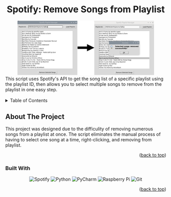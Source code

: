
<a name="readme-top"></a>
<div align="center">

# Spotify: Remove Songs from Playlist

</div>


<div align="center">
<img src="Assets/spotify.png" width="85%">
</div>
This script uses Spotify's API to get the song list of a specific playlist using the playlist ID, then allows you to select multiple songs to remove from the playlist in one easy step.
<br /><br />


<details>
<summary>
Table of Contents
</summary>

- [About The Project](#about-the-project)
  - [Built With](#built-with)


</details>

## About The Project
This project was designed due to the difficulity of removing numerous songs from a playlist at once. The script eliminates the manual process of having to 
select one song at a time, right-clicking, and removing from playlist.

<p align="right">(<a href="#readme-top">back to top</a>)</p>


### Built With
<div align="center">

![Spotify](https://img.shields.io/badge/Spotify-%21DB954.svg?style=for-the-badge&logo=googlesheets&logoColor=white)
![Python](https://img.shields.io/badge/python-3670A0?style=for-the-badge&logo=python&logoColor=ffdd54)
![PyCharm](https://img.shields.io/badge/pycharm-143?style=for-the-badge&logo=pycharm&logoColor=black&color=black&labelColor=green)
![Raspberry Pi](https://img.shields.io/badge/-Raspberry_Pi-C51A4A?style=for-the-badge&logo=Raspberry-Pi)
![Git](https://img.shields.io/badge/git-%23F05033.svg?style=for-the-badge&logo=git&logoColor=white)

</div>
<p align="right">(<a href="#readme-top">back to top</a>)</p>
